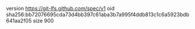 version https://git-lfs.github.com/spec/v1
oid sha256:bb72076695cda73d4bb397c61aba3b7a995f4ddb813c1c6a5923bdb641aa2f05
size 900
